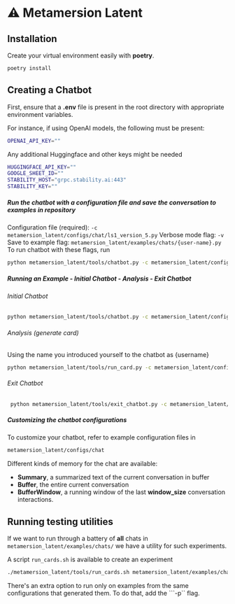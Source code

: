# ⚠️ Metamersion Latent

## Installation
Create your virtual environment easily with **poetry**.
```bash
poetry install
```

## Creating a Chatbot
First, ensure that a **.env** file is present in the root directory with appropriate environment variables.

For instance, if using OpenAI models, the following must be present:
```bash
OPENAI_API_KEY=""
```
Any additional Huggingface and other keys might be needed
```bash
HUGGINGFACE_API_KEY=""
GOOGLE_SHEET_ID=""
STABILITY_HOST="grpc.stability.ai:443"
STABILITY_KEY=""
```

##### Run the chatbot with a configuration file and save the conversation to examples in repository
Configuration file (required): ```-c  metamersion_latent/configs/chat/ls1_version_5.py```
Verbose mode flag: ```-v```
Save to example flag: ```metamersion_latent/examples/chats/{user-name}.py```
To run chatbot with these flags, run
```bash 
python metamersion_latent/tools/chatbot.py -c metamersion_latent/configs/chat/ls1_version_5.py -v -s
```

##### Running an Example - Initial Chatbot - Analysis - Exit Chatbot

###### Initial Chatbot
```bash 
python metamersion_latent/tools/chatbot.py -c metamersion_latent/configs/chat/ls1_version_6.py -s
```
###### Analysis (generate card)
Using the name you introduced yourself to the chatbot as {username}

```bash 
python metamersion_latent/tools/run_card.py -c metamersion_latent/configs/chat/ls1_version_6.py -e metamersion_latent/examples/chats/{username}.yaml -o {OUTPUT_DIRECTORY}
```
###### Exit Chatbot
```bash 
 python metamersion_latent/tools/exit_chatbot.py -c metamersion_latent/configs/chat/ls1_version_6.py -a {PATH_TO_ANALYSIS_YAML_OUTPUT} -v -s
```

##### Customizing the chatbot configurations
To customize your chatbot, refer to example configuration files in
```bash
metamersion_latent/configs/chat
```
Different kinds of memory for the chat are available:
* **Summary**, a summarized text of the current conversation in buffer
* **Buffer**, the entire current conversation
* **BufferWindow**, a running window of the last **window_size** conversation interactions.

## Running testing utilities
If we want to run through a battery of __all__ chats in ```metamersion_latent/examples/chats/``` we have a utility for such experiments.

A script ```run_cards.sh``` is available to create an experiment

```bash
./metamersion_latent/tools/run_cards.sh metamersion_latent/examples/chats/ metamersion_latent/configs/chat/ls1_version_4.py data/ls1_version_4
```
There's an extra option to run only on examples from the same configurations that generated them.
To do that, add the ```-p`` flag.



